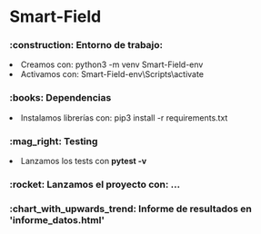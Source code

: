 # Smart-Field

<h3>:construction: Entorno de trabajo:</h3>
<li>Creamos con: python3 -m venv Smart-Field-env</li>
<li>Activamos con: Smart-Field-env\Scripts\activate</li>
<h3>:books: Dependencias</h3>
<li>Instalamos librerías con: pip3 install -r requirements.txt</li>
<h3>:mag_right: Testing</h3>
<li>Lanzamos los tests con <b>pytest -v</b></li>
<h3>:rocket: Lanzamos el proyecto con: ...</h3>
<h3>:chart_with_upwards_trend: Informe de resultados en <b>'informe_datos.html'</b></h3>
